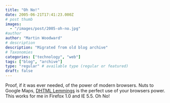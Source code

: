 ```yaml
---
title: "Oh No!"
date: 2005-06-21T17:41:23.000Z
# post thumb
images:
  - "/images/post/2005-oh-no.jpg"
#author
author: "Martin Woodward"
# description
description: "Migrated from old blog archive"
# Taxonomies
categories: ["technology", "web"]
tags: ["blog", "archive"]
type: "regular" # available type (regular or featured)
draft: false
---
```

Proof, if it was ever needed, of the power of modern browsers.  Nuts to Google Maps, [DHTML Lemmings](http://193.151.73.87/games/lemmings/index.html) is the perfect use of your browsers power.  This works for me in Firefox 1.0 and IE 5.5.  Oh No!